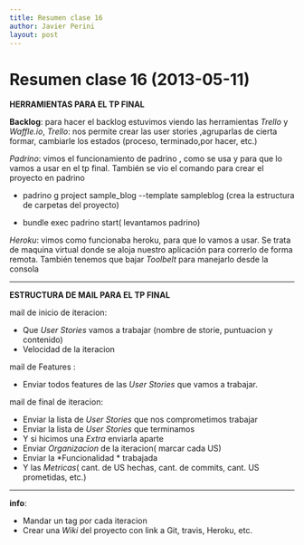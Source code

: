 ```yaml
---
title: Resumen clase 16
author: Javier Perini
layout: post
---
```

Resumen clase 16 (2013-05-11)
===============
**HERRAMIENTAS PARA EL TP FINAL**

**Backlog**: para hacer el backlog estuvimos viendo las herramientas  *Trello* y *Waffle.io*,
*Trello*: nos permite crear las user stories ,agruparlas de cierta formar, cambiarle los estados (proceso, terminado,por hacer, etc.)

*Padrino*: vimos el funcionamiento de padrino , como se usa y para que lo vamos a usar en el tp final. También se vio el comando para crear el proyecto en padrino

 - padrino g project sample_blog  --template sampleblog (crea la estructura de carpetas del proyecto)
 
 - bundle exec padrino start( levantamos padrino)
 
*Heroku*: vimos como funcionaba heroku, para que lo vamos a usar. Se trata de maquina virtual donde se aloja nuestro aplicación para correrlo de forma remota. También tenemos que bajar *Toolbelt* para manejarlo desde la consola

----------
**ESTRUCTURA DE MAIL PARA EL TP FINAL**

mail de inicio de iteracion: 

 - Que *User Stories* vamos a trabajar (nombre de storie, puntuacion y contenido)
 - Velocidad de la iteracion
 
mail de Features :
 
- Enviar todos features de las *User Stories* que vamos a trabajar.

mail de final de iteracion:

 - Enviar la lista de *User Stories* que nos comprometimos trabajar
 - Enviar la lista de *User Stories*  que terminamos
 - Y si hicimos una *Extra* enviarla aparte
 - Enviar *Organizacion* de la iteracion( marcar cada US)
 - Enviar la *Funcionalidad * trabajada
 - Y las *Metricas*( cant. de US hechas, cant. de commits, cant. US prometidas, etc.)


----------


**info**: 

 - Mandar un tag por cada iteracion
 - Crear una *Wiki* del proyecto con link a Git, travis, Heroku, etc.
 
 

 
